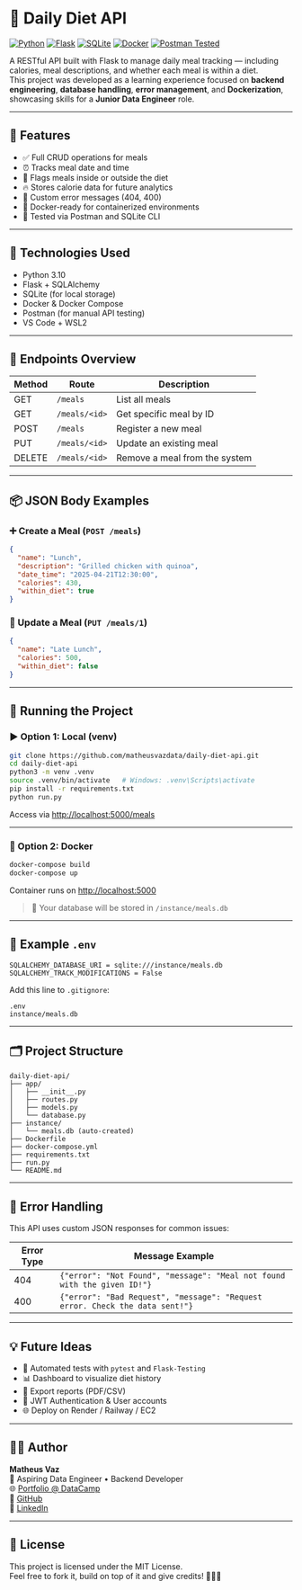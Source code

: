 # 🥗 Daily Diet API

[![Python](https://img.shields.io/badge/Python-3.10-blue?logo=python)](https://www.python.org/)
[![Flask](https://img.shields.io/badge/Flask-2.x-lightgrey?logo=flask)](https://flask.palletsprojects.com/)
[![SQLite](https://img.shields.io/badge/SQLite-DB-%2307405e?logo=sqlite)](https://www.sqlite.org/index.html)
[![Docker](https://img.shields.io/badge/Docker-Ready-%230db7ed?logo=docker)](https://www.docker.com/)
[![Postman Tested](https://img.shields.io/badge/Postman-Tested-orange?logo=postman)](https://www.postman.com/)

A RESTful API built with Flask to manage daily meal tracking — including calories, meal descriptions, and whether each meal is within a diet.  
This project was developed as a learning experience focused on **backend engineering**, **database handling**, **error management**, and **Dockerization**, showcasing skills for a **Junior Data Engineer** role.

---

## 🚀 Features

- ✅ Full CRUD operations for meals
- ⏰ Tracks meal date and time
- 🥦 Flags meals inside or outside the diet
- 🔥 Stores calorie data for future analytics
- 💬 Custom error messages (404, 400)
- 🐳 Docker-ready for containerized environments
- 🧪 Tested via Postman and SQLite CLI

---

## 🧠 Technologies Used

- Python 3.10
- Flask + SQLAlchemy
- SQLite (for local storage)
- Docker & Docker Compose
- Postman (for manual API testing)
- VS Code + WSL2

---

## 📂 Endpoints Overview

| Method | Route              | Description                     |
|--------|--------------------|---------------------------------|
| GET    | `/meals`           | List all meals                  |
| GET    | `/meals/<id>`      | Get specific meal by ID         |
| POST   | `/meals`           | Register a new meal             |
| PUT    | `/meals/<id>`      | Update an existing meal         |
| DELETE | `/meals/<id>`      | Remove a meal from the system   |

---

## 📦 JSON Body Examples

### ➕ Create a Meal (`POST /meals`)

```json
{
  "name": "Lunch",
  "description": "Grilled chicken with quinoa",
  "date_time": "2025-04-21T12:30:00",
  "calories": 430,
  "within_diet": true
}
```

### 🔁 Update a Meal (`PUT /meals/1`)

```json
{
  "name": "Late Lunch",
  "calories": 500,
  "within_diet": false
}
```

---

## 🧪 Running the Project

### ▶️ Option 1: Local (venv)

```bash
git clone https://github.com/matheusvazdata/daily-diet-api.git
cd daily-diet-api
python3 -m venv .venv
source .venv/bin/activate   # Windows: .venv\Scripts\activate
pip install -r requirements.txt
python run.py
```

Access via [http://localhost:5000/meals](http://localhost:5000/meals)

---

### 🐳 Option 2: Docker

```bash
docker-compose build
docker-compose up
```

Container runs on [http://localhost:5000](http://localhost:5000)

> 💾 Your database will be stored in `/instance/meals.db`

---

## 🔐 Example `.env`

```env
SQLALCHEMY_DATABASE_URI = sqlite:///instance/meals.db
SQLALCHEMY_TRACK_MODIFICATIONS = False
```

Add this line to `.gitignore`:

```gitignore
.env
instance/meals.db
```

---

## 🗂️ Project Structure

```
daily-diet-api/
├── app/
│   ├── __init__.py
│   ├── routes.py
│   ├── models.py
│   └── database.py
├── instance/
│   └── meals.db (auto-created)
├── Dockerfile
├── docker-compose.yml
├── requirements.txt
├── run.py
└── README.md
```

---

## 🧠 Error Handling

This API uses custom JSON responses for common issues:

| Error Type | Message Example                                 |
|------------|-------------------------------------------------|
| 404        | `{"error": "Not Found", "message": "Meal not found with the given ID!"}` |
| 400        | `{"error": "Bad Request", "message": "Request error. Check the data sent!"}` |

---

## 💡 Future Ideas

- 🧪 Automated tests with `pytest` and `Flask-Testing`
- 📊 Dashboard to visualize diet history
- 🧾 Export reports (PDF/CSV)
- 🔐 JWT Authentication & User accounts
- 🌐 Deploy on Render / Railway / EC2

---

## 👨‍💻 Author

**Matheus Vaz**  
💼 Aspiring Data Engineer • Backend Developer  
🌐 [Portfolio @ DataCamp](https://www.datacamp.com/portfolio/matheusvazdata)  
🐙 [GitHub](https://github.com/matheusvazdata)  
🔗 [LinkedIn](https://www.linkedin.com/in/matheusvazdata/)

---

## 📝 License

This project is licensed under the MIT License.  
Feel free to fork it, build on top of it and give credits! 🚀👨‍💻